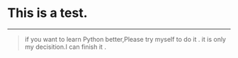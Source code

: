 # This is a test.
---
>if you want to learn Python better,Please try myself to do it .
>it is only my decisition.I can finish it .

